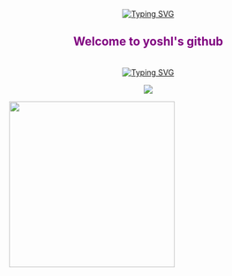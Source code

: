 <div identificación="encabezado" align="center">
    <a href="https://git.io/typing-svg"><img src="https://readme-typing-svg.demolab.com?font=Fira+Code&pause=1000&color=6A19CC&width=435&lines=Cybersecurity+student+and+developer" alt="Typing SVG" /></a>
    <h2 align="center" style="color: purple;">Welcome to yoshl's github</h2>
</div >

<br>


<div identificación="centro" align="center">
    <a href="https://git.io/typing-svg"><img src="https://readme-typing-svg.demolab.com?font=Fira+Code&duration=50&pause=25&color=6A19CC&width=435&lines=%3CSkills%2F%3E" alt="Typing SVG" /></a>
</div>
<p align="center">
  <a href="https://skillicons.dev">
    <img src="https://skillicons.dev/icons?i=linux,git,md,bash" />
  </a>
</p>
<img src="https://media.giphy.com/media/v1.Y2lkPTc5MGI3NjExZ2o0OXV5ZDFidDgyMW1mNmx1b2s4YXo1Y3NnOW9xbXNkbmF4OHdhZSZlcD12MV9pbnRlcm5hbF9naWZfYnlfaWQmY3Q9cw/SBybjkhmxcN2wa56zC/giphy.gif" width="300"/>
<!--<img src="https://media.giphy.com/media/IcJ6n6VJNjRNS/giphy.gif" width="200"/>gato-->
